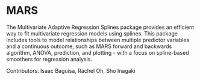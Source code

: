 # MARS

The Multivariate Adaptive Regression Splines package provides an efficient way to fit multivariate regression models using splines. This package includes tools to model relationships between multiple predictor variables and a continuous outcome, such as MARS forward and backwards algorithm, ANOVA, prediction, and plotting - with a focus on spline-based smoothers for regression analysis.

Contributors: Isaac Baguisa, Rachel Oh, Sho Inagaki
